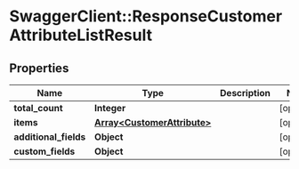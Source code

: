 # SwaggerClient::ResponseCustomerAttributeListResult

## Properties
Name | Type | Description | Notes
------------ | ------------- | ------------- | -------------
**total_count** | **Integer** |  | [optional] 
**items** | [**Array&lt;CustomerAttribute&gt;**](CustomerAttribute.md) |  | [optional] 
**additional_fields** | **Object** |  | [optional] 
**custom_fields** | **Object** |  | [optional] 


